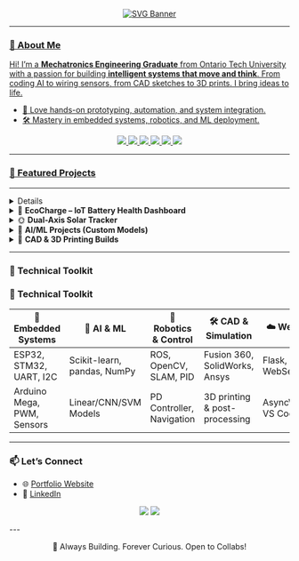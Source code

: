 <p align="center">
  <a href="https://github.com/pranavbanga1" target="_blank">
    <img src="https://svg-banners.vercel.app/api?type=typeWriter&text1=Pranav%20Banga%20🚀%20Mechatronics%20Engineer%20|%20AI%20|%20Robotics%20|%203D%20Printing&width=1000&height=200&fontSize=40" alt="SVG Banner" />

---

### 🧭 About Me

Hi! I’m a **Mechatronics Engineering Graduate** from Ontario Tech University with a passion for building **intelligent systems that move and think**. From coding AI to wiring sensors, from CAD sketches to 3D prints. I bring ideas to life.

- 🔩 Love hands-on prototyping, automation, and system integration.
- 🛠️ Mastery in embedded systems, robotics, and ML deployment.
<p align="center">
<img src="https://img.shields.io/badge/ESP32%20%7C%20Raspberry%20Pi-Embedded%20Systems-orange?style=for-the-badge&logo=raspberrypi" />
  <img src="https://img.shields.io/badge/Arduino%20%7C%20Sensors-IoT%20Projects-blue?style=for-the-badge&logo=arduino" />
  <img src="https://img.shields.io/badge/ROS%20%7C%20CV-Autonomous%20Robotics-critical?style=for-the-badge&logo=ros" />
  <img src="https://img.shields.io/badge/Python%20%7C%20AI-ML%20Models-yellow?style=for-the-badge&logo=python" />
  <img src="https://img.shields.io/badge/SolidWorks%20%7C%20AutoCAD-CAD%20Design-red?style=for-the-badge&logo=autodesk" />
  <img src="https://img.shields.io/badge/3D%20Printing-Functional%20Prototypes-success?style=for-the-badge&logo=3d" />

</p>

---

### 🚀 Featured Projects

</p>

---
</p>
<details>
  <summary>🛻 <strong>Autonomous Terrain Navigation Robot</strong></summary>
  <br>
  Monocular vision + real-time cone detection + ROS nav stack = fully autonomous path planning.

  🔗 **[View Project](https://github.com/pranavbanga1/Autonomous-Terrain-Navigation)**
</details>


<details>
  <summary>🔋 <strong>EcoCharge – IoT Battery Health Dashboard</strong></summary>
  <br>
  RX/TX pipeline from Arduino to ESP32, live sensor parsing, real-time dashboard over WiFi!

  🔗 **[View Project](https://github.com/pranavbanga1/EcoCharge-BMS)**
</details>


<details>
  <summary>🌞 <strong>Dual-Axis Solar Tracker</strong></summary>
  <br>
  Servo-powered sun tracker with LDR feedback and dynamic alignment.

  🔗 **[View Project](https://github.com/pranavbanga1/Solar-Tracker)**
</details>

<details>
  <summary>🧠 <strong>AI/ML Projects (Custom Models)</strong></summary>
  <br>
  Scratch-coded ML models (regression, classification, prediction) with clean documentation & outputs.

  🔗 **[View Project](https://github.com/pranavbanga1/AI-ML-Model)**
</details>


<details>
  <summary>🧱 <strong>CAD & 3D Printing Builds</strong></summary>
  <br>
  From mechanical designs to printable prototypes, I've designed brackets, mounts, gears, and more!

  - 🪐 Designed & printed a **NEMA motor-driven telescope mount**  
  - 🔧 Built **robotic arms**, **enclosures**, and **test rigs**  
  - 🛠️ Tools: `Fusion 360`, `SolidWorks`, `Ender 3`, `PrusaSlicer`

  🔗 **[Banga Creations – 3D Services](https://github.com/pranavbanga1/Banga-Creations)**
</details>

---

### 🧠 Technical Toolkit
### 🧠 Technical Toolkit

| 🔌 **Embedded Systems**        | 🧠 **AI & ML**                    | 🤖 **Robotics & Control**        | 🛠️ **CAD & Simulation**              | ☁️ **Web & Cloud**                  |
|-------------------------------|----------------------------------|----------------------------------|--------------------------------------|------------------------------------|
| ESP32, STM32, UART, I2C       | Scikit-learn, pandas, NumPy      | ROS, OpenCV, SLAM, PID           | Fusion 360, SolidWorks, Ansys        | Flask, Firebase, WebSerial         |
| Arduino Mega, PWM, Sensors    | Linear/CNN/SVM Models            | PD Controller, Navigation        | 3D printing & post-processing        | AsyncWebServer, VS Code            |


---

### 📫 Let’s Connect

- 🌐 [Portfolio Website](https://pranavbanga.netlify.app)
- 💼 [LinkedIn](https://linkedin.com/in/pranavbanga1)
<p align="center">
  <img src="https://github-readme-stats.vercel.app/api?username=pranavbanga1&show_icons=true&theme=tokyonight&hide_border=true" />
  <img src="https://github-readme-streak-stats.herokuapp.com?user=pranavbanga1&theme=tokyonight&hide_border=true" />
</p>
---

<p align="center">
  🚧 Always Building. Forever Curious. Open to Collabs!
</p>
